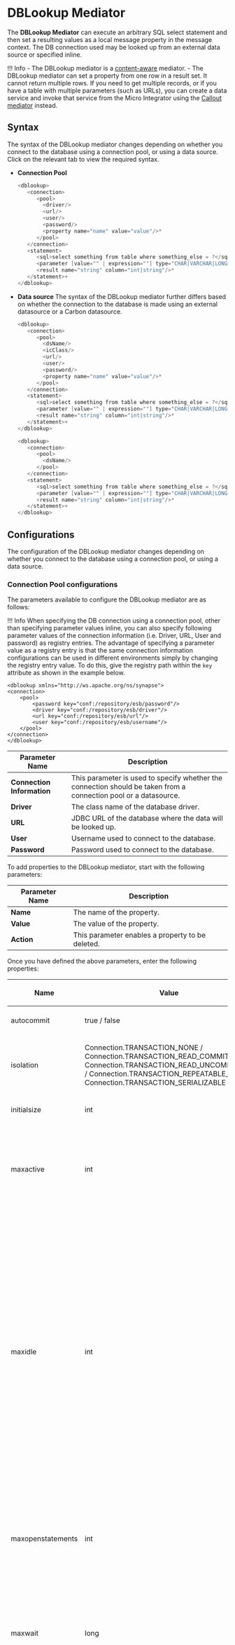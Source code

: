 # DBLookup Mediator

The **DBLookup Mediator** can execute an arbitrary SQL select statement
and then set a resulting values as a local message property in the
message context. The DB connection used may be looked up from an
external data source or specified inline.

!!! Info
    - The DBLookup mediator is a [content-aware]({{base_path}}/reference/mediators/about-mediators/#classification-of-mediators) mediator.
    - The DBLookup mediator can set a property from one row in a result set. It cannot return multiple rows. If you need to get multiple records, or if you have a table with multiple parameters (such as URLs), you can create a data service and invoke that service from the Micro Integrator using the [Callout mediator]({{base_path}}/reference/mediators/callout-mediator) instead.

## Syntax

The syntax of the DBLookup mediator changes depending on whether you connect to the database using a connection pool, or using a data source. Click on the relevant tab to view the required syntax.

-   **Connection Pool**
    ``` java
    <dblookup>
       <connection>
          <pool>
            <driver/>
            <url/>
            <user/>
            <password/>
            <property name="name" value="value"/>*
          </pool>
       </connection>
       <statement>
          <sql>select something from table where something_else = ?</sql>
          <parameter [value="" | expression=""] type="CHAR|VARCHAR|LONGVARCHAR|NUMERIC|DECIMAL|BIT|TINYINT|SMALLINT|INTEGER|BIGINT|REAL|FLOAT|DOUBLE|DATE|TIME|TIMESTAMP"/>*
          <result name="string" column="int|string"/>*
       </statement>+
    </dblookup>
    ```

-   **Data source**
    The syntax of the DBLookup mediator further differs based on whether the connection to the database is made using an external datasource or a Carbon datasource.

    ``` java tab='External Datasource'
    <dblookup>
       <connection>
          <pool>
            <dsName/>
            <icClass/>
            <url/>
            <user/>
            <password/>
            <property name="name" value="value"/>*
          </pool>
       </connection>
       <statement>
          <sql>select something from table where something_else = ?</sql>
          <parameter [value="" | expression=""] type="CHAR|VARCHAR|LONGVARCHAR|NUMERIC|DECIMAL|BIT|TINYINT|SMALLINT|INTEGER|BIGINT|REAL|FLOAT|DOUBLE|DATE|TIME|TIMESTAMP"/>*
          <result name="string" column="int|string"/>*
       </statement>+
    </dblookup>
    ```

    ``` java tab='Carbon Datasource'
    <dblookup>
       <connection>
          <pool>
            <dsName/>
          </pool>
       </connection>
       <statement>
          <sql>select something from table where something_else = ?</sql>
          <parameter [value="" | expression=""] type="CHAR|VARCHAR|LONGVARCHAR|NUMERIC|DECIMAL|BIT|TINYINT|SMALLINT|INTEGER|BIGINT|REAL|FLOAT|DOUBLE|DATE|TIME|TIMESTAMP"/>*
          <result name="string" column="int|string"/>*
       </statement>+
    </dblookup>
    ```

## Configurations

The configuration of the DBLookup mediator changes depending on whether you connect to the database using a connection pool, or using a data source.

### Connection Pool configurations

The parameters available to configure the DBLookup mediator are as
follows:

!!! Info
    When specifying the DB connection using a connection pool, other than specifying parameter values inline, you can also specify following parameter values of the connection information (i.e. Driver, URL, User and password) as registry entries. The advantage of specifying a parameter value as a registry entry is that the same connection information configurations can be used in different environments simply by changing the registry entry value. To do this, give the registry path within the `key` attribute as shown in the example below.

```
<dblookup xmlns="http://ws.apache.org/ns/synapse">
<connection>
    <pool>
        <password key="conf:/repository/esb/password"/>
        <driver key="conf:/repository/esb/driver"/>
        <url key="conf:/repository/esb/url"/>
        <user key="conf:/repository/esb/username"/>
    </pool>
</connection>
</dblookup>
```
    
| Parameter Name             | Description                                                                                                      |
|----------------------------|------------------------------------------------------------------------------------------------------------------|
| **Connection Information** | This parameter is used to specify whether the connection should be taken from a connection pool or a datasource. |
| **Driver**                 | The class name of the database driver.                                                                           |
| **URL**                    | JDBC URL of the database where the data will be looked up.                                                       |
| **User**                   | Username used to connect to the database.                                                                        |
| **Password**               | Password used to connect to the database.                                                                        |


To add properties to the DBLookup mediator, start with the following parameters:

| Parameter Name | Description                                      |
|----------------|--------------------------------------------------|
| **Name**       | The name of the property.                        |
| **Value**      | The value of the property.                       |
| **Action**     | This parameter enables a property to be deleted. |

Once you have defined the above parameters, enter the following properties:

<table>
<thead>
<tr class="header">
<th><p>Name</p></th>
<th><p>Value</p></th>
<th>Description</th>
</tr>
</thead>
<tbody>
<tr class="odd">
<td><p>autocommit</p></td>
<td><p>true / false</p></td>
<td>The auto-commit state of the connections created by the pool.</td>
</tr>
<tr class="even">
<td><p>isolation</p></td>
<td><p>Connection.TRANSACTION_NONE / Connection.TRANSACTION_READ_COMMITTED / Connection.TRANSACTION_READ_UNCOMMITTED / Connection.TRANSACTION_REPEATABLE_READ / Connection.TRANSACTION_SERIALIZABLE</p></td>
<td>The isolation state of the connections created by the pool.</td>
</tr>
<tr class="odd">
<td><p>initialsize</p></td>
<td><p>int</p></td>
<td>The initial number of connections created when the pool is started.</td>
</tr>
<tr class="even">
<td><p>maxactive</p></td>
<td><p>int</p></td>
<td>The maximum number of active connections that can be allocated from this pool at a given time. When this maximum limit is reached, no more active connections will be created by the connection pool. Specify 0 or a negative value if you do not want to set a limit.</td>
</tr>
<tr class="odd">
<td><p>maxidle</p></td>
<td><p>int</p></td>
<td><div class="content-wrapper">
<p>The maximum number of idle connections allowed in the connection pool at a given time. The value should be less than the <code style="color: rgb(0,0,0);line-height: 1.42857;">                  maxActive                 </code> value. For high performance, tune <code style="color: rgb(0,0,0);line-height: 1.42857;">                  maxIdle                 </code> to match the number of average, concurrent requests to the pool. If this value is set to a large value, the pool will contain unnecessary idle connections.</p>
<p>The enabled idle connections are checked periodically whenever a new connection is requested, and connections that are being idle for longer than <code>                  minEvictableIdleTimeMillis                 </code> are released, since it takes time to create a new connection.</p>
<p><br />
</p>
</div></td>
</tr>
<tr class="even">
<td><p>maxopenstatements</p></td>
<td><p>int</p></td>
<td>The maximum number of open statements that can be allocated from the statement pool at a given time. When this maximum limit is reached, no more new statements will be created by the statement pool. Specify 0 or a negative value if you do not want to set a limit.</td>
</tr>
<tr class="odd">
<td><p>maxwait</p></td>
<td><p>long</p></td>
<td>The maximum number of milliseconds that the connection pool will wait for a connection to return before throwing an exception when there are no connections available in the pool. Specify 0 or a negative value if you want the pool to wait indefinitely.</td>
</tr>
<tr class="even">
<td><p>minidle</p></td>
<td><p>int</p></td>
<td><div class="content-wrapper">
<p>The minimum number of idle connections allowed in the connection pool at a given time, without extra ones being created . Default value is 0, and is derived from <code>                  initialSize                 </code>. The connection pool can shrink below this number if validation queries fail.</p>
<p>This value should be similar or near to the average number of requests that will be received by the server at the same time. With this setting, you can avoid having to open and close new connections every time a request is received by the server.</p>
<p><br />
</p>
</div></td>
</tr>
<tr class="odd">
<td><p>poolstatements</p></td>
<td><p>true/ false</p></td>
<td>If the value is <code>true</code>, statement pooling is enabled for the pool.</td>
</tr>
<tr class="even">
<td><p>testonborrow</p></td>
<td><p>true/ false</p></td>
<td>If the value is <code>true</code>, objects are validated before they are borrowed from the pool. An object which fails the validation test will be dropped from the pool and another object in the pool will be picked instead.</td>
</tr>
<tr class="odd">
<td><p>testwhileidle</p></td>
<td><p>true/ false</p></td>
<td>If the value is <code>                true               </code>, the objects in the pool will be validated using an idle object evictor (if any exists). Any object which fails this validation test would be dropped from the pool.</td>
</tr>
<tr class="even">
<td><p>validationquery</p></td>
<td><p>String</p></td>
<td>The SQL query that will be used to validate connections from this pool before returning them to the caller.</td>
</tr>
</tbody>
</table>

### Datasource configurations

The configuration of the DBLookup mediator further differs based on whether the connection to the database is made using an external datasource or a Carbon datasource.

The parameters available to configure the DBLookup mediator are as follows.

| Parameter Name             | Description                                                                                                                                  |
|----------------------------|----------------------------------------------------------------------------------------------------------------------------------------------|
| **Connection Information** | This parameter is used to specify whether the connection should be taken from a connection pool or a datasource.                             |
| **Datasource Type**        | This parameter is used to specify whether the connection to the database should be made using an external datasource or a Carbon datasource. |
| **JNDI Name**              | The JNDI used to look up data.                                                                                                               |

### SQL statements

<table>
<thead>
<tr class="header">
<th>Parameter Name</th>
<th>Description</th>
</tr>
</thead>
<tbody>
<tr class="odd">
<td><strong>SQL</strong></td>
<td>This parameter is used to enter one or more SQL statements.</td>
</tr>
<tr class="even">
<td><strong>Parameters</strong></td>
<td>This section is used to specify how the values of parameters in the SQL will be determined. A parameter value can be static or calculated at runtime based on a given expression.</td>
</tr>
<tr class="odd">
<td><strong>Parameter Type</strong></td>
<td><p>The data type of the parameter. Possible values are as follows.</p>
<ul>
<li><strong>CHAR</strong></li>
<li><strong>VARCHAR</strong></li>
<li><strong>LONGVARCHAR<br />
</strong></li>
<li><strong>NUMERIC</strong></li>
<li><strong>DECIMAL</strong></li>
<li><strong>BIT</strong></li>
<li><strong>TINYINT</strong></li>
<li><strong>SAMLLINT</strong></li>
<li><strong>INTEGER</strong></li>
<li><strong>BIGINT</strong></li>
<li><strong>REAL</strong></li>
<li><strong>DOUBLE</strong></li>
<li><strong>DATE</strong></li>
<li><strong>TIME</strong></li>
<li><strong>TIMESTAMP</strong></li>
</ul></td>
</tr>
<tr class="even">
<td><strong>Property Type</strong></td>
<td><p>This determines whether the parameter value should be a static value or calculated at run time via an expression.</p>
<ul>
<li><strong>Value</strong> : If this is selected, a static value would be considered as the property value and this value should be entered in the <strong>Value/Expression</strong> parameter.</li>
<li><p><strong>Expression:</strong> If this is selected, the property value will be determined during mediation by evaluating an expression. This expression should be entered in the <strong>Value/Expression</strong> parameter.</p></li>
</ul></td>
</tr>
<tr class="odd">
<td><strong>Value/Expression</strong></td>
<td><div class="content-wrapper">
<p>This parameter is used to enter the static value or the XPath expression used to determine the property value based on the option you selected for the <strong>Property Type</strong> parameter.</p>
<p>You can click <strong>NameSpaces</strong> to add namespaces if you are providing an expression. Then the <strong>Namespace Editor</strong> panel would appear where you can provide any number of namespace prefixes and URLs used in the XPath expression.</p>
</div></td>
</tr>
<tr class="even">
<td><strong>Action</strong></td>
<td>This allows you to delete a parameter.</td>
</tr>
<tr class="odd">
<td><strong>Results</strong></td>
<td><p>This section is used to specify how to deal with the rerun result from a Database query execution.</p>
<ul>
<li><strong>Result Name</strong></li>
<li><strong>Column</strong></li>
<li><strong>Action</strong> - Deletes the result.</li>
</ul></td>
</tr>
</tbody>
</table>

## Example

``` java
<dblookup xmlns="http://ws.apache.org/ns/synapse">
    <connection>
        <pool>
            <driver>org.apache.derby.jdbc.ClientDriver</driver>
            <url>jdbc:derby://localhost:1527/esbdb;create=false</url>
            <user>esb</user>
            <password>esb</password>
        </pool>
    </connection>
    <statement>
        <sql><![CDATA[select * from company where name =?]]></sql>
        <parameter expression="//m0:getQuote/m0:request/m0:symbol" type="VARCHAR" xmlns:m0="http://services.samples/xsd"/>
        <result column="id" name="company_id"/>
    </statement>
</dblookup>
```

In this example, when a message is received by a proxy service with a DBLookup mediator configuration, it opens a connection to the database and executes the SQL query. The SQL query uses **?** character for attributes that will be filled at runtime. The parameters define how to calculate the value of those attributes at runtime. In this sample, the DBLookup Mediator has been used to extract  the `         id        ` of the company from the company database using the symbol which is evaluated using an XPath against the SOAP envelope.

<!--

### Samples

-   [Sample 360: Introduction to DBLookup
    Mediator](https://docs.wso2.com/display/EI6xx/Sample+360%3A+Introduction+to+DBLookup+Mediator)
-   [Sample 362: DBReport and DBLookup Mediators
    Together](https://docs.wso2.com/display/EI6xx/Sample+362%3A+DBReport+and+DBLookup+Mediators+Together)
-   [Sample 363: Reusable Database Connection
    Pools](https://docs.wso2.com/display/EI6xx/Sample+363%3A+Reusable+Database+Connection+Pools)
-->
